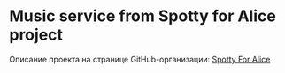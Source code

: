 # Music service from Spotty for Alice project
Описание проекта на странице GitHub-организации: [Spotty For Alice](https://github.com/Spotty-For-Alice)
